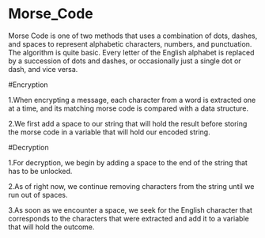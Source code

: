 

# Morse_Code

Morse Code is one of two methods that uses a combination of dots, dashes, and spaces to represent alphabetic characters, numbers, and punctuation.
The algorithm is quite basic. Every letter of the English alphabet is replaced by a succession of dots and dashes, or occasionally just a single dot or dash, and vice 
versa.


#Encryption 

1.When encrypting a message, each character from a word is extracted one at a time, and its matching morse code is compared with a data structure.

2.We first add a space to our string that will hold the result before storing the morse code in a variable that will hold our encoded string.


#Decryption

1.For decryption, we begin by adding a space to the end of the string that has to be unlocked.

2.As of right now, we continue removing characters from the string until we run out of spaces.

3.As soon as we encounter a space, we seek for the English character that corresponds to the characters that were extracted and add it to a variable that will hold the outcome.



